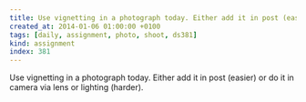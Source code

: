 ```yaml
---
title: Use vignetting in a photograph today. Either add it in post (easier) or do it in camera via lens or lighting (harder).
created_at: 2014-01-06 01:00:00 +0100
tags: [daily, assignment, photo, shoot, ds381]
kind: assignment
index: 381
---
```


Use vignetting in a photograph today. Either add it in post (easier) or do it in camera via lens or lighting (harder).
